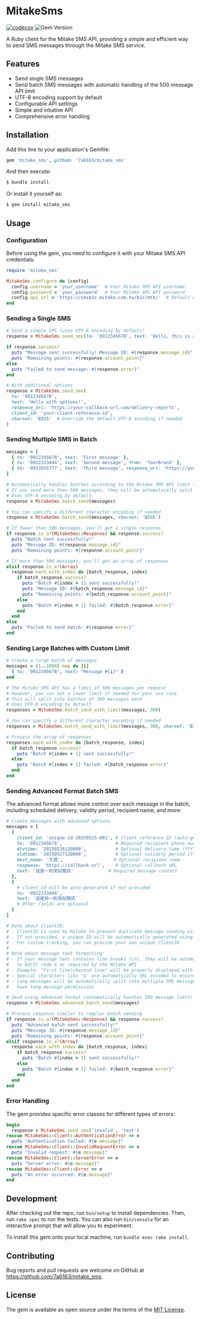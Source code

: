 # MitakeSms

[![codecov](https://codecov.io/gh/7a6163/mitake_sms/graph/badge.svg?token=QNRP1N3TOP)](https://codecov.io/gh/7a6163/mitake_sms)
![Gem Version](https://img.shields.io/gem/v/mitake_sms)


A Ruby client for the Mitake SMS API, providing a simple and efficient way to send SMS messages through the Mitake SMS service.

## Features

- Send single SMS messages
- Send batch SMS messages with automatic handling of the 500 message API limit
- UTF-8 encoding support by default
- Configurable API settings
- Simple and intuitive API
- Comprehensive error handling

## Installation

Add this line to your application's Gemfile:

```ruby
gem 'mitake_sms', github: '7a6163/mitake_sms'
```

And then execute:

```bash
$ bundle install
```

Or install it yourself as:

```bash
$ gem install mitake_sms
```

## Usage

### Configuration

Before using the gem, you need to configure it with your Mitake SMS API credentials:

```ruby
require 'mitake_sms'

MitakeSms.configure do |config|
  config.username = 'your_username'  # Your Mitake SMS API username
  config.password = 'your_password'  # Your Mitake SMS API password
  config.api_url = 'https://smsb2c.mitake.com.tw/b2c/mtk/'  # Default API URL
end
```

### Sending a Single SMS

```ruby
# Send a simple SMS (uses UTF-8 encoding by default)
response = MitakeSms.send_sms(to: '0912345678', text: 'Hello, this is a test message!')

if response.success?
  puts "Message sent successfully! Message ID: #{response.message_id}"
  puts "Remaining points: #{response.account_point}"
else
  puts "Failed to send message: #{response.error}"
end

# With additional options
response = MitakeSms.send_sms(
  to: '0912345678',
  text: 'Hello with options!',
  response_url: 'https://your-callback-url.com/delivery-reports',
  client_id: 'your-client-reference-id',
  charset: 'BIG5'  # Override the default UTF-8 encoding if needed
)
```

### Sending Multiple SMS in Batch

```ruby
messages = [
  { to: '0912345678', text: 'First message' },
  { to: '0922333444', text: 'Second message', from: 'YourBrand' },
  { to: '0933555777', text: 'Third message', response_url: 'https://your-callback-url.com/reports' }
]

# Automatically handles batches according to the Mitake SMS API limit (500 messages per request)
# If you send more than 500 messages, they will be automatically split into multiple requests
# Uses UTF-8 encoding by default
response = MitakeSms.batch_send(messages)

# You can specify a different character encoding if needed
response = MitakeSms.batch_send(messages, charset: 'BIG5')

# If fewer than 500 messages, you'll get a single response
if response.is_a?(MitakeSms::Response) && response.success?
  puts "Batch sent successfully!"
  puts "Message ID: #{response.message_id}"
  puts "Remaining points: #{response.account_point}"

# If more than 500 messages, you'll get an array of responses
elsif response.is_a?(Array)
  response.each_with_index do |batch_response, index|
    if batch_response.success?
      puts "Batch #{index + 1} sent successfully!"
      puts "Message ID: #{batch_response.message_id}"
      puts "Remaining points: #{batch_response.account_point}"
    else
      puts "Batch #{index + 1} failed: #{batch_response.error}"
    end
  end
else
  puts "Failed to send batch: #{response.error}"
end
```

### Sending Large Batches with Custom Limit

```ruby
# Create a large batch of messages
messages = (1..1000).map do |i|
  { to: '0912345678', text: "Message #{i}" }
end

# The Mitake SMS API has a limit of 500 messages per request
# However, you can set a lower limit if needed for your use case
# This will split into batches of 300 messages each
# Uses UTF-8 encoding by default
responses = MitakeSms.batch_send_with_limit(messages, 300)

# You can specify a different character encoding if needed
responses = MitakeSms.batch_send_with_limit(messages, 300, charset: 'BIG5')

# Process the array of responses
responses.each_with_index do |batch_response, index|
  if batch_response.success?
    puts "Batch #{index + 1} sent successfully!"
  else
    puts "Batch #{index + 1} failed: #{batch_response.error}"
  end
end
```

### Sending Advanced Format Batch SMS

The advanced format allows more control over each message in the batch, including scheduled delivery, validity period, recipient name, and more:

```ruby
# Create messages with advanced options
messages = [
  {
    client_id: 'unique-id-20250525-001', # Client reference ID (auto-generated if not provided)
    to: '0912345678',                    # Required recipient phone number
    dlvtime: '20250526120000',           # Optional delivery time (YYYYMMDDhhmmss)
    vldtime: '20250527120000',           # Optional validity period (YYYYMMDDhhmmss)
    dest_name: '大寶',                   # Optional recipient name
    response: 'https://callback.url',    # Optional callback URL
    text: '這是一則測試簡訊'             # Required message content
  },
  {
    # client_id will be auto-generated if not provided
    to: '0922333444',
    text: '這是另一則測試簡訊'
    # Other fields are optional
  }
]

# Note about ClientID:
# - ClientID is used by Mitake to prevent duplicate message sending within 12 hours
# - If not provided, a unique ID will be automatically generated using timestamp and random values
# - For custom tracking, you can provide your own unique ClientID
#
# Note about message text formatting:
# - If your message text contains line breaks (\n), they will be automatically converted
#   to ASCII code 6 as required by the Mitake API
# - Example: "First line\nSecond line" will be properly displayed with a line break on the recipient's device
# - Special characters like '&' are automatically URL encoded to ensure proper transmission
# - Long messages will be automatically split into multiple SMS messages if your account doesn't
#   have long message permissions

# Send using advanced format (automatically handles 500 message limit)
response = MitakeSms.advanced_batch_send(messages)

# Process response similar to regular batch sending
if response.is_a?(MitakeSms::Response) && response.success?
  puts "Advanced batch sent successfully!"
  puts "Message ID: #{response.message_id}"
  puts "Remaining points: #{response.account_point}"
elsif response.is_a?(Array)
  response.each_with_index do |batch_response, index|
    if batch_response.success?
      puts "Batch #{index + 1} sent successfully!"
    else
      puts "Batch #{index + 1} failed: #{batch_response.error}"
    end
  end
end
```

### Error Handling

The gem provides specific error classes for different types of errors:

```ruby
begin
  response = MitakeSms.send_sms('invalid', 'test')
rescue MitakeSms::Client::AuthenticationError => e
  puts "Authentication failed: #{e.message}"
rescue MitakeSms::Client::InvalidRequestError => e
  puts "Invalid request: #{e.message}"
rescue MitakeSms::Client::ServerError => e
  puts "Server error: #{e.message}"
rescue MitakeSms::Client::Error => e
  puts "An error occurred: #{e.message}"
end
```

## Development

After checking out the repo, run `bin/setup` to install dependencies. Then, run `rake spec` to run the tests. You can also run `bin/console` for an interactive prompt that will allow you to experiment.

To install this gem onto your local machine, run `bundle exec rake install`.

## Contributing

Bug reports and pull requests are welcome on GitHub at https://github.com/7a6163/mitake_sms.

## License

The gem is available as open source under the terms of the [MIT License](https://opensource.org/licenses/MIT).
